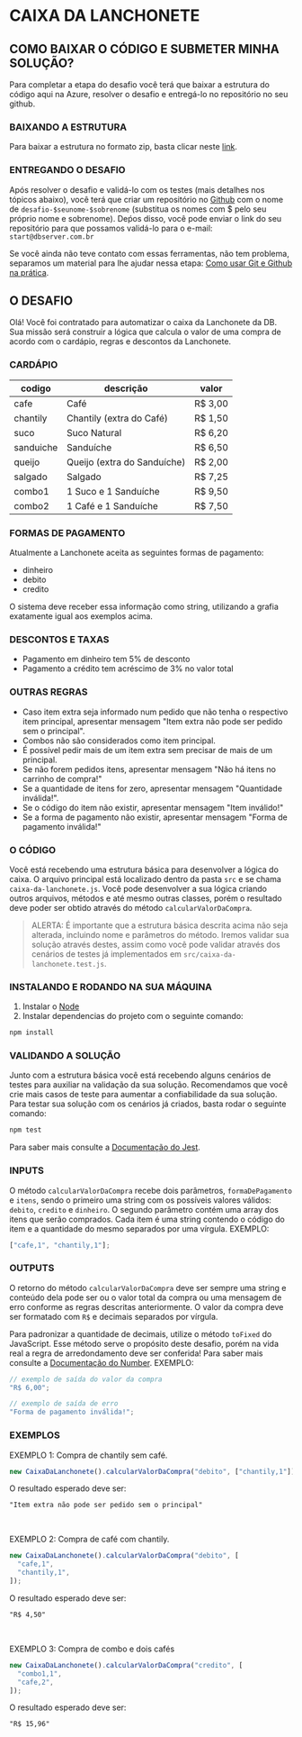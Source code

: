 # CAIXA DA LANCHONETE

## COMO BAIXAR O CÓDIGO E SUBMETER MINHA SOLUÇÃO?

Para completar a etapa do desafio você terá que baixar a estrutura do código aqui na Azure, resolver o desafio e entregá-lo no repositório no seu github.

### BAIXANDO A ESTRUTURA

Para baixar a estrutura no formato zip, basta clicar neste [link](https://dev.azure.com/db-tecnologia/371ab069-cd1e-4ede-8ae5-fa54dd981c56/_apis/git/repositories/a3a8fe92-b324-4d6b-abbd-1953e46fb075/items?path=/&versionDescriptor%5BversionOptions%5D=0&versionDescriptor%5BversionType%5D=0&versionDescriptor%5Bversion%5D=main&resolveLfs=true&%24format=zip&api-version=5.0&download=true).

### ENTREGANDO O DESAFIO

Após resolver o desafio e validá-lo com os testes (mais detalhes nos tópicos abaixo), você terá que criar um repositório no [Github](https://github.com/) com o nome de `desafio-$seunome-$sobrenome` (substitua os nomes com $ pelo seu próprio nome e sobrenome). Deṕos disso, você pode enviar o link do seu repositório para que possamos validá-lo para o e-mail: `start@dbserver.com.br`

Se você ainda não teve contato com essas ferramentas, não tem problema, separamos um material para lhe ajudar nessa etapa: [Como usar Git e Github na prática](https://www.youtube.com/watch?v=UBAX-13g8OM).

## O DESAFIO

Olá! Você foi contratado para automatizar o caixa da Lanchonete da DB.
Sua missão será construir a lógica que calcula o valor de uma compra de acordo com o cardápio, regras e descontos da Lanchonete.

### CARDÁPIO

| codigo    | descrição                   | valor   |
| --------- | --------------------------- | ------- |
| cafe      | Café                        | R$ 3,00 |
| chantily  | Chantily (extra do Café)    | R$ 1,50 |
| suco      | Suco Natural                | R$ 6,20 |
| sanduiche | Sanduíche                   | R$ 6,50 |
| queijo    | Queijo (extra do Sanduíche) | R$ 2,00 |
| salgado   | Salgado                     | R$ 7,25 |
| combo1    | 1 Suco e 1 Sanduíche        | R$ 9,50 |
| combo2    | 1 Café e 1 Sanduíche        | R$ 7,50 |

### FORMAS DE PAGAMENTO

Atualmente a Lanchonete aceita as seguintes formas de pagamento:

- dinheiro
- debito
- credito

O sistema deve receber essa informação como string, utilizando a grafia exatamente igual aos exemplos acima.

### DESCONTOS E TAXAS

- Pagamento em dinheiro tem 5% de desconto
- Pagamento a crédito tem acréscimo de 3% no valor total

### OUTRAS REGRAS

- Caso item extra seja informado num pedido que não tenha o respectivo item principal, apresentar mensagem "Item extra não pode ser pedido sem o principal".
- Combos não são considerados como item principal.
- É possível pedir mais de um item extra sem precisar de mais de um principal.
- Se não forem pedidos itens, apresentar mensagem "Não há itens no carrinho de compra!"
- Se a quantidade de itens for zero, apresentar mensagem "Quantidade inválida!".
- Se o código do item não existir, apresentar mensagem "Item inválido!"
- Se a forma de pagamento não existir, apresentar mensagem "Forma de pagamento inválida!"

### O CÓDIGO

Você está recebendo uma estrutura básica para desenvolver a lógica do caixa. O arquivo principal está localizado dentro da pasta `src` e se chama `caixa-da-lanchonete.js`. Você pode desenvolver a sua lógica criando outros arquivos, métodos e até mesmo outras classes, porém o resultado deve poder ser obtido através do método `calcularValorDaCompra`.

> ALERTA:
> É importante que a estrutura básica descrita acima não seja alterada, incluindo nome e parâmetros do método. Iremos validar sua solução através destes, assim como você pode validar através dos cenários de testes já implementados em `src/caixa-da-lanchonete.test.js`.

### INSTALANDO E RODANDO NA SUA MÁQUINA

1. Instalar o [Node](https://nodejs.org/en/)
2. Instalar dependencias do projeto com o seguinte comando:

```bash
npm install
```

### VALIDANDO A SOLUÇÃO

Junto com a estrutura básica você está recebendo alguns cenários de testes para auxiliar na validação da sua solução. Recomendamos que você crie mais casos de teste para aumentar a confiabilidade da sua solução.
Para testar sua solução com os cenários já criados, basta rodar o seguinte comando:

```bash
npm test
```

Para saber mais consulte a [Documentação do Jest](https://jestjs.io/pt-BR/docs/getting-started).

### INPUTS

O método `calcularValorDaCompra` recebe dois parâmetros, `formaDePagamento` e `itens`, sendo o primeiro uma string com os possíveis valores válidos: `debito`, `credito` e `dinheiro`. O segundo parâmetro contém uma array dos itens que serão comprados. Cada item é uma string contendo o código do item e a quantidade do mesmo separados por uma vírgula.
EXEMPLO:

```js
["cafe,1", "chantily,1"];
```

### OUTPUTS

O retorno do método `calcularValorDaCompra` deve ser sempre uma string e conteúdo dela pode ser ou o valor total da compra ou uma mensagem de erro conforme as regras descritas anteriormente. O valor da compra deve ser formatado com `R$` e decimais separados por vírgula.

Para padronizar a quantidade de decimais, utilize o método `toFixed` do JavaScript. Esse método serve o propósito deste desafio, porém na vida real a regra de arredondamento deve ser conferida! Para saber mais consulte a [Documentação do Number](https://developer.mozilla.org/en-US/docs/Web/JavaScript/Reference/Global_Objects/Number/toFixed).
EXEMPLO:

```js
// exemplo de saída do valor da compra
"R$ 6,00";

// exemplo de saída de erro
"Forma de pagamento inválida!";
```

### EXEMPLOS

EXEMPLO 1: Compra de chantily sem café.

```js
new CaixaDaLanchonete().calcularValorDaCompra("debito", ["chantily,1"]);
```

O resultado esperado deve ser:

```
"Item extra não pode ser pedido sem o principal"
```

<br/>

EXEMPLO 2: Compra de café com chantily.

```js
new CaixaDaLanchonete().calcularValorDaCompra("debito", [
  "cafe,1",
  "chantily,1",
]);
```

O resultado esperado deve ser:

```
"R$ 4,50"
```

<br/>

EXEMPLO 3: Compra de combo e dois cafés

```js
new CaixaDaLanchonete().calcularValorDaCompra("credito", [
  "combo1,1",
  "cafe,2",
]);
```

O resultado esperado deve ser:

```
"R$ 15,96"
```
